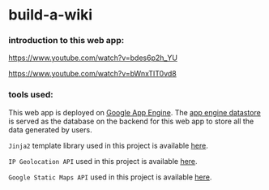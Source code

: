 # build-a-wiki

### introduction to this web app:
https://www.youtube.com/watch?v=bdes6p2h_YU

https://www.youtube.com/watch?v=bWnxTIT0vd8


### tools used:
This web app is deployed on [Google App Engine]( https://cloud.google.com/appengine/). The [app engine datastore](https://cloud.google.com/appengine/docs/python/refdocs/google.appengine.ext.db) is served as the database on the backend for this web app to store all the data generated by users.

`Jinja2` template library used in this project is available [here](http://jinja.pocoo.org/).

`IP Geolocation API` used in this project is available [here]( http://ip-api.com/docs/).

`Google Static Maps API` used in this project is available [here](https://developers.google.com/maps/documentation/static-maps/).
